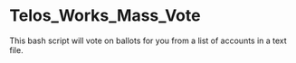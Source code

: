 # Telos_Works_Mass_Vote
This bash script will vote on ballots for you from a list of accounts in a text file. 
